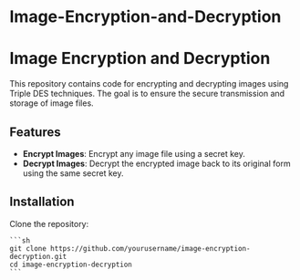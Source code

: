 # Image-Encryption-and-Decryption
# Image Encryption and Decryption

This repository contains code for encrypting and decrypting images using Triple DES techniques. The goal is to ensure the secure transmission and storage of image files.

## Features

- **Encrypt Images**: Encrypt any image file using a secret key.
- **Decrypt Images**: Decrypt the encrypted image back to its original form using the same secret key.

## Installation

Clone the repository:

    ```sh
    git clone https://github.com/yourusername/image-encryption-decryption.git
    cd image-encryption-decryption
    ```
